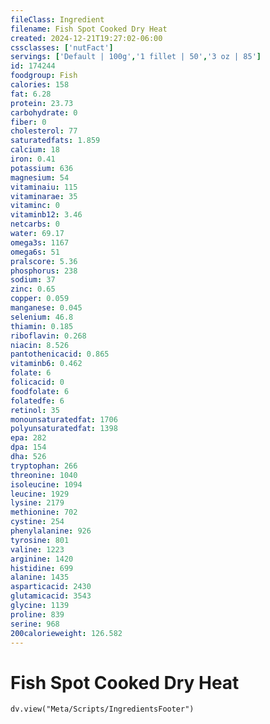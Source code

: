 ```yaml
---
fileClass: Ingredient
filename: Fish Spot Cooked Dry Heat
created: 2024-12-21T19:27:02-06:00
cssclasses: ['nutFact']
servings: ['Default | 100g','1 fillet | 50','3 oz | 85']
id: 174244
foodgroup: Fish
calories: 158
fat: 6.28
protein: 23.73
carbohydrate: 0
fiber: 0
cholesterol: 77
saturatedfats: 1.859
calcium: 18
iron: 0.41
potassium: 636
magnesium: 54
vitaminaiu: 115
vitaminarae: 35
vitaminc: 0
vitaminb12: 3.46
netcarbs: 0
water: 69.17
omega3s: 1167
omega6s: 51
pralscore: 5.36
phosphorus: 238
sodium: 37
zinc: 0.65
copper: 0.059
manganese: 0.045
selenium: 46.8
thiamin: 0.185
riboflavin: 0.268
niacin: 8.526
pantothenicacid: 0.865
vitaminb6: 0.462
folate: 6
folicacid: 0
foodfolate: 6
folatedfe: 6
retinol: 35
monounsaturatedfat: 1706
polyunsaturatedfat: 1398
epa: 282
dpa: 154
dha: 526
tryptophan: 266
threonine: 1040
isoleucine: 1094
leucine: 1929
lysine: 2179
methionine: 702
cystine: 254
phenylalanine: 926
tyrosine: 801
valine: 1223
arginine: 1420
histidine: 699
alanine: 1435
asparticacid: 2430
glutamicacid: 3543
glycine: 1139
proline: 839
serine: 968
200calorieweight: 126.582
---
```


# Fish Spot Cooked Dry Heat

```dataviewjs
dv.view("Meta/Scripts/IngredientsFooter")
```